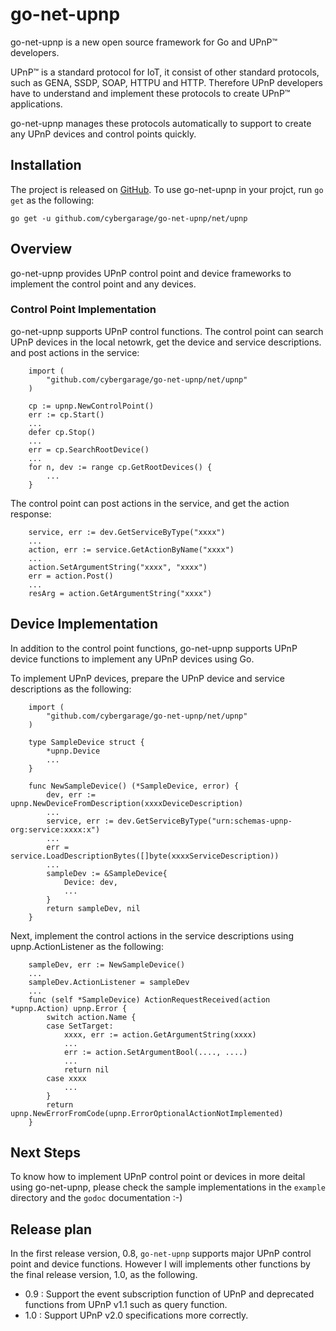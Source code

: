 # go-net-upnp

go-net-upnp is a new open source framework for Go and UPnP™ developers.

UPnP™ is a standard protocol for IoT, it consist of other standard protocols, such as GENA, SSDP, SOAP, HTTPU and HTTP. Therefore UPnP developers have to understand and implement these protocols to create UPnP™ applications.

go-net-upnp manages these protocols automatically to support to create any UPnP devices and control points quickly.

## Installation

The project is released on [GitHub](https://github.com/cybergarage/go-net-upnp). To use go-net-upnp in your projct, run `go get` as the following:

```
go get -u github.com/cybergarage/go-net-upnp/net/upnp
```
## Overview

go-net-upnp provides UPnP control point and device frameworks to implement the control point and any devices.

### Control Point Implementation

go-net-upnp supports UPnP control functions. The control point can search UPnP devices in the local netowrk, get the device and service descriptions. and post actions in the service:

```
	import (
		"github.com/cybergarage/go-net-upnp/net/upnp"
	)
	
	cp := upnp.NewControlPoint()
	err := cp.Start()
	...
	defer cp.Stop()
	...
	err = cp.SearchRootDevice()
	...
	for n, dev := range cp.GetRootDevices() {
		...
	}
```

The control point can post actions in the service, and get the action response:

```
	service, err := dev.GetServiceByType("xxxx")
	...
	action, err := service.GetActionByName("xxxx")
	...
	action.SetArgumentString("xxxx", "xxxx")
	err = action.Post()
	...
	resArg = action.GetArgumentString("xxxx")
```

## Device Implementation

In addition to the control point functions, go-net-upnp supports UPnP device functions to implement any UPnP devices using Go.

To implement UPnP devices, prepare the UPnP device and service descriptions as the following:

```
	import (
		"github.com/cybergarage/go-net-upnp/net/upnp"
	)
	
	type SampleDevice struct {
		*upnp.Device
		...
	}

	func NewSampleDevice() (*SampleDevice, error) {
		dev, err := upnp.NewDeviceFromDescription(xxxxDeviceDescription)
		...
		service, err := dev.GetServiceByType("urn:schemas-upnp-org:service:xxxx:x")
		...
		err = service.LoadDescriptionBytes([]byte(xxxxServiceDescription))
		...
		sampleDev := &SampleDevice{
			Device: dev,
			...
		}
		return sampleDev, nil
	}
```

Next, implement the control actions in the service descriptions using upnp.ActionListener as the following:

```
	sampleDev, err := NewSampleDevice()
	...
	sampleDev.ActionListener = sampleDev
	...
	func (self *SampleDevice) ActionRequestReceived(action *upnp.Action) upnp.Error {
		switch action.Name {
		case SetTarget:
			xxxx, err := action.GetArgumentString(xxxx)
			...
			err := action.SetArgumentBool(...., ....)
			...
			return nil
		case xxxx
			...
		}
		return upnp.NewErrorFromCode(upnp.ErrorOptionalActionNotImplemented)
	}
```

## Next Steps

To know how to implement UPnP control point or devices in more deital using go-net-upnp, please check the sample implementations in the `example` directory and the `godoc` documentation :-)

## Release plan

In the first release version, 0.8, `go-net-upnp` supports major UPnP control point and device functions. However I will implements other functions by the final release version, 1.0, as the following.

- 0.9 : Support the event subscription function of UPnP and deprecated functions from UPnP v1.1 such as query function.
- 1.0 : Support UPnP v2.0 specifications more correctly.



